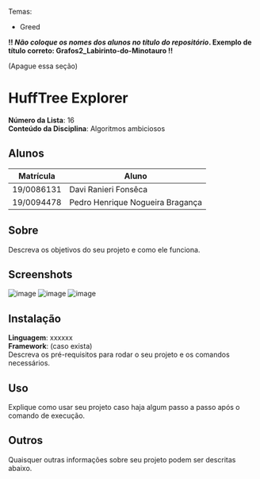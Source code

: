 Temas:
 - Greed

 **!! *Não coloque os nomes dos alunos no título do repositório*. Exemplo de título correto: Grafos2_Labirinto-do-Minotauro !!**
 
 (Apague essa seção)

# HuffTree Explorer

**Número da Lista**: 16<br>
**Conteúdo da Disciplina**: Algoritmos ambiciosos<br>

## Alunos
|Matrícula | Aluno |
| -- | -- |
| 19/0086131  |  Davi Ranieri Fonsêca |
| 19/0094478 |  Pedro Henrique Nogueira Bragança |

## Sobre 
Descreva os objetivos do seu projeto e como ele funciona. 

## Screenshots
![image](https://github.com/projeto-de-algoritmos/Greed_HuffTree-Explorer/assets/57445188/9e25e980-1de2-49ed-9b8e-275257d1c40d)
![image](https://github.com/projeto-de-algoritmos/Greed_HuffTree-Explorer/assets/57445188/828b2012-bda1-4138-ace0-a0f0725a7803)
![image](https://github.com/projeto-de-algoritmos/Greed_HuffTree-Explorer/assets/57445188/bb4c0536-9740-4979-a0ae-7773fc10a1e3)


## Instalação 
**Linguagem**: xxxxxx<br>
**Framework**: (caso exista)<br>
Descreva os pré-requisitos para rodar o seu projeto e os comandos necessários.

## Uso 
Explique como usar seu projeto caso haja algum passo a passo após o comando de execução.

## Outros 
Quaisquer outras informações sobre seu projeto podem ser descritas abaixo.




